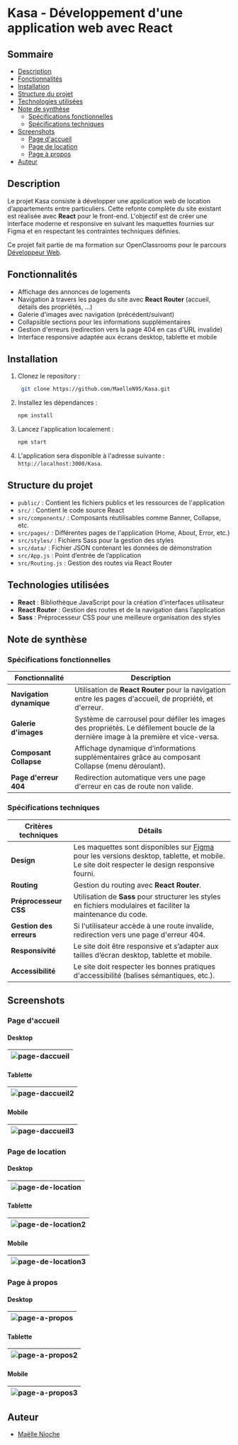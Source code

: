 # Kasa - Développement d'une application web avec React

## Sommaire

* [Description](#description)
* [Fonctionnalités](#fonctionnalités)
* [Installation](#installation)
* [Structure du projet](#structure-du-projet)
* [Technologies utilisées](#technologies-utilisées)
* [Note de synthèse](#note-de-synthèse)
  * [Spécifications fonctionnelles](#spécifications-fonctionnelles)
  * [Spécifications techniques](#spécifications-techniques)
* [Screenshots](#screenshots)
  * [Page d'accueil](#page-daccueil)
  * [Page de location](#page-de-location)
  * [Page à propos](#page-à-propos)
* [Auteur](#auteur)

## Description

Le projet Kasa consiste à développer une application web de location d’appartements entre particuliers. Cette refonte complète du site existant est réalisée avec **React** pour le front-end. L'objectif est de créer une interface moderne et responsive en suivant les maquettes fournies sur Figma et en respectant les contraintes techniques définies.

Ce projet fait partie de ma formation sur OpenClassrooms pour le parcours [Développeur Web](https://openclassrooms.com/fr/paths/899-developpeur-web).

## Fonctionnalités

- Affichage des annonces de logements
- Navigation à travers les pages du site avec **React Router** (accueil, détails des propriétés, ...)
- Galerie d'images avec navigation (précédent/suivant)
- Collapsible sections pour les informations supplémentaires
- Gestion d'erreurs (redirection vers la page 404 en cas d'URL invalide)
- Interface responsive adaptée aux écrans desktop, tablette et mobile

## Installation

1. Clonez le repository :
   ```bash
    git clone https://github.com/MaelleN95/Kasa.git
2. Installez les dépendances :
   ```bash
   npm install
3. Lancez l'application localement :
   ```bash
   npm start
4. L'application sera disponible à l'adresse suivante : `http://localhost:3000/Kasa`.

## Structure du projet

- `public/` : Contient les fichiers publics et les ressources de l'application
- `src/` : Contient le code source React
- `src/components/` : Composants réutilisables comme Banner, Collapse, etc.
- `src/pages/` : Différentes pages de l'application (Home, About, Error, etc.)
- `src/styles/` : Fichiers Sass pour la gestion des styles
- `src/data/` : Fichier JSON contenant les données de démonstration
- `src/App.js` : Point d’entrée de l’application
- `src/Routing.js` : Gestion des routes via React Router

## Technologies utilisées

- **React** : Bibliothèque JavaScript pour la création d’interfaces utilisateur
- **React Router** : Gestion des routes et de la navigation dans l’application
- **Sass** : Préprocesseur CSS pour une meilleure organisation des styles

## Note de synthèse

### Spécifications fonctionnelles

| **Fonctionnalité**         | **Description**                                                                                                          |
|----------------------------|--------------------------------------------------------------------------------------------------------------------------|
| **Navigation dynamique**    | Utilisation de **React Router** pour la navigation entre les pages d'accueil, de propriété, et d'erreur.                 |
| **Galerie d'images**        | Système de carrousel pour défiler les images des propriétés. Le défilement boucle de la dernière image à la première et vice-versa. |
| **Composant Collapse**      | Affichage dynamique d’informations supplémentaires grâce au composant Collapse (menu déroulant).                      |
| **Page d'erreur 404**       | Redirection automatique vers une page d'erreur en cas de route non valide.                                               |

### Spécifications techniques

| **Critères techniques**    | **Détails**                                                                                                              |
|----------------------------|--------------------------------------------------------------------------------------------------------------------------|
| **Design**                 | Les maquettes sont disponibles sur [Figma](https://www.figma.com/design/2BZEoBhyxt5IwZgRn0wGsL/Kasa_FR?node-id=0-1&node-type=canvas) pour les versions desktop, tablette, et mobile. Le site doit respecter le design responsive fourni. |
| **Routing**                | Gestion du routing avec **React Router**.                                                                                 |
| **Préprocesseur CSS**      | Utilisation de **Sass** pour structurer les styles en fichiers modulaires et faciliter la maintenance du code.             |
| **Gestion des erreurs**    | Si l'utilisateur accède à une route invalide, redirection vers une page d'erreur 404.                                  |
| **Responsivité**           | Le site doit être responsive et s’adapter aux tailles d’écran desktop, tablette et mobile.                                 |
| **Accessibilité**          | Le site doit respecter les bonnes pratiques d'accessibilité (balises sémantiques, etc.).                                   |

## Screenshots

### Page d'accueil

#### Desktop
|![page-daccueil](https://github.com/user-attachments/assets/dec5e8eb-155f-4dfa-8014-f6341cc47754)|
|-|
#### Tablette
![page-daccueil2](https://github.com/user-attachments/assets/51640e85-ef05-4343-8f28-4309511a0cea)|
|-|
#### Mobile
|![page-daccueil3](https://github.com/user-attachments/assets/8ab52492-00bf-45ab-8849-21e287c69510)|
|-|

### Page de location

#### Desktop
|![page-de-location](https://github.com/user-attachments/assets/c31e9c4f-1e5b-447a-a30a-d3a653bd2364)|
|-|
#### Tablette
|![page-de-location2](https://github.com/user-attachments/assets/c7c94cff-6130-45aa-ac0a-a4a7af412be8)|
|-|
#### Mobile
|![page-de-location3](https://github.com/user-attachments/assets/c38190ba-511c-4aeb-a3ca-0bbe462b2eb5)|
|-|


### Page à propos

#### Desktop
|![page-a-propos](https://github.com/user-attachments/assets/a76550ee-9d17-4e7b-a2b0-45a59a3cb5df)|
|-|
#### Tablette
|![page-a-propos2](https://github.com/user-attachments/assets/262619ad-9b6d-4792-8b91-dfd0ac01b48e)|
|-|
#### Mobile
|![page-a-propos3](https://github.com/user-attachments/assets/46087a75-955c-4d84-a048-67fad539681a)|
|-|


## Auteur

- [Maëlle Nioche](https://www.linkedin.com/in/maelle-nioche/)
